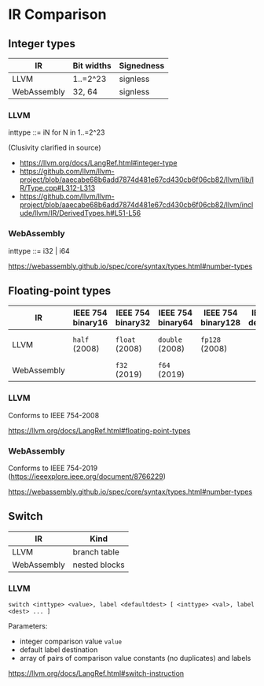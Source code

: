 # IR Comparison

## Integer types

| IR          | Bit widths | Signedness |
| ----------- | ---------- | ---------- |
| LLVM        | 1..=2^23   | signless   |
| WebAssembly | 32, 64     | signless   |

### LLVM

inttype ::= iN for N in 1..=2^23

(Clusivity clarified in source)

- https://llvm.org/docs/LangRef.html#integer-type
- https://github.com/llvm/llvm-project/blob/aaecabe68b6add7874d481e67cd430cb6f06cb82/llvm/lib/IR/Type.cpp#L312-L313
- https://github.com/llvm/llvm-project/blob/aaecabe68b6add7874d481e67cd430cb6f06cb82/llvm/include/llvm/IR/DerivedTypes.h#L51-L56

### WebAssembly

inttype ::= i32 | i64

https://webassembly.github.io/spec/core/syntax/types.html#number-types

## Floating-point types

| IR          | IEEE 754<br>binary16 | IEEE 754<br>binary32 | IEEE 754<br>binary64 | IEEE 754<br>binary128 | IEEE 754<br>decimal32 | IEEE 754<br>decimal64 | IEEE 754<br>decimal128 | Other                             |
| ----------- | -------------------- | -------------------- | -------------------- | --------------------- | --------------------- | --------------------- | ---------------------- | --------------------------------- |
| LLVM        | `half` (2008)        | `float` (2008)       | `double` (2008)      | `fp128` (2008)        |                       |                       |                        | `bfloat`, `x86_fp80`, `ppc_fp128` |
| WebAssembly |                      | `f32` (2019)         | `f64` (2019)         |                       |                       |                       |                        |                                   |

### LLVM

Conforms to IEEE 754-2008

https://llvm.org/docs/LangRef.html#floating-point-types

### WebAssembly

Conforms to IEEE 754-2019 (https://ieeexplore.ieee.org/document/8766229)

https://webassembly.github.io/spec/core/syntax/types.html#number-types

## Switch

| IR          | Kind          |
| ----------- | ------------- |
| LLVM        | branch table  |
| WebAssembly | nested blocks |

### LLVM

```
switch <inttype> <value>, label <defaultdest> [ <inttype> <val>, label <dest> ... ]
```

Parameters:
- integer comparison value `value`
- default label destination
- array of pairs of comparison value constants (no duplicates) and labels

https://llvm.org/docs/LangRef.html#switch-instruction
